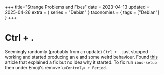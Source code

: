+++
title="Strange Problems and Fixes"
date = 2023-04-13
updated = 2025-04-26
extra = { series = "Debian" }
taxonomies = { tags = ["Debian"] }
+++

# Ctrl + .

Seemingly randomly (probably from an update) `Ctrl + .` just stopped working and started producing an e and some weird behaviour. Found [this](https://unix.stackexchange.com/questions/692237/ctrl-displays-e-character-and-captures-the-keyboard-shortcut) article that explained a fix but no idea why it started. To fix run `ibus-setup` then under Emoji's remove `\<Control\> + Period`.
